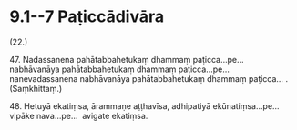 # 9.1--7 Paṭiccādivāra

(22.)

47\. Nadassanena pahātabbahetukaṃ dhammaṃ paṭicca…pe…  nabhāvanāya pahātabbahetukaṃ dhammaṃ paṭicca…pe…  nanevadassanena nabhāvanāya pahātabbahetukaṃ dhammaṃ paṭicca… . (Saṃkhittaṃ.)

48\. Hetuyā ekatiṃsa, ārammaṇe aṭṭhavīsa, adhipatiyā ekūnatiṃsa…pe…  vipāke nava…pe…  avigate ekatiṃsa.
